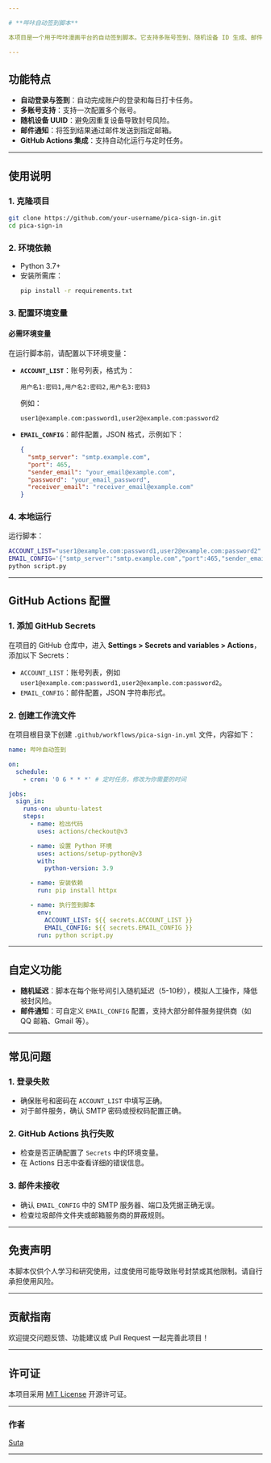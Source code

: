 ```yaml
---

# **哔咔自动签到脚本**

本项目是一个用于哔咔漫画平台的自动签到脚本。它支持多账号签到、随机设备 ID 生成、邮件通知，并优化为可在 GitHub Actions 中运行。

---
```


## **功能特点**
- **自动登录与签到**：自动完成账户的登录和每日打卡任务。
- **多账号支持**：支持一次配置多个账号。
- **随机设备 UUID**：避免因重复设备导致封号风险。
- **邮件通知**：将签到结果通过邮件发送到指定邮箱。
- **GitHub Actions 集成**：支持自动化运行与定时任务。

---

## **使用说明**

### **1. 克隆项目**
```bash
git clone https://github.com/your-username/pica-sign-in.git
cd pica-sign-in
```

### **2. 环境依赖**
- Python 3.7+
- 安装所需库：
  ```bash
  pip install -r requirements.txt
  ```

### **3. 配置环境变量**
#### **必需环境变量**
在运行脚本前，请配置以下环境变量：

- **`ACCOUNT_LIST`**：账号列表，格式为：
  ```
  用户名1:密码1,用户名2:密码2,用户名3:密码3
  ```
  例如：
  ```
  user1@example.com:password1,user2@example.com:password2
  ```

- **`EMAIL_CONFIG`**：邮件配置，JSON 格式，示例如下：
  ```json
  {
    "smtp_server": "smtp.example.com",
    "port": 465,
    "sender_email": "your_email@example.com",
    "password": "your_email_password",
    "receiver_email": "receiver_email@example.com"
  }
  ```

### **4. 本地运行**
运行脚本：
```bash
ACCOUNT_LIST="user1@example.com:password1,user2@example.com:password2" \
EMAIL_CONFIG='{"smtp_server":"smtp.example.com","port":465,"sender_email":"your_email@example.com","password":"your_email_password","receiver_email":"receiver_email@example.com"}' \
python script.py
```

---

## **GitHub Actions 配置**

### **1. 添加 GitHub Secrets**
在项目的 GitHub 仓库中，进入 **Settings > Secrets and variables > Actions**，添加以下 Secrets：
- `ACCOUNT_LIST`：账号列表，例如 `user1@example.com:password1,user2@example.com:password2`。
- `EMAIL_CONFIG`：邮件配置，JSON 字符串形式。

### **2. 创建工作流文件**
在项目根目录下创建 `.github/workflows/pica-sign-in.yml` 文件，内容如下：

```yaml
name: 哔咔自动签到

on:
  schedule:
    - cron: '0 6 * * *' # 定时任务，修改为你需要的时间

jobs:
  sign_in:
    runs-on: ubuntu-latest
    steps:
      - name: 检出代码
        uses: actions/checkout@v3

      - name: 设置 Python 环境
        uses: actions/setup-python@v3
        with:
          python-version: 3.9

      - name: 安装依赖
        run: pip install httpx

      - name: 执行签到脚本
        env:
          ACCOUNT_LIST: ${{ secrets.ACCOUNT_LIST }}
          EMAIL_CONFIG: ${{ secrets.EMAIL_CONFIG }}
        run: python script.py
```

---

## **自定义功能**

- **随机延迟**：脚本在每个账号间引入随机延迟（5-10秒），模拟人工操作，降低被封风险。
- **邮件通知**：可自定义 `EMAIL_CONFIG` 配置，支持大部分邮件服务提供商（如 QQ 邮箱、Gmail 等）。

---

## **常见问题**
### **1. 登录失败**
- 确保账号和密码在 `ACCOUNT_LIST` 中填写正确。
- 对于邮件服务，确认 SMTP 密码或授权码配置正确。

### **2. GitHub Actions 执行失败**
- 检查是否正确配置了 `Secrets` 中的环境变量。
- 在 Actions 日志中查看详细的错误信息。

### **3. 邮件未接收**
- 确认 `EMAIL_CONFIG` 中的 SMTP 服务器、端口及凭据正确无误。
- 检查垃圾邮件文件夹或邮箱服务商的屏蔽规则。

---

## **免责声明**
本脚本仅供个人学习和研究使用，过度使用可能导致账号封禁或其他限制。请自行承担使用风险。

---

## **贡献指南**
欢迎提交问题反馈、功能建议或 Pull Request 一起完善此项目！

---

## **许可证**
本项目采用 [MIT License](LICENSE) 开源许可证。

---

### **作者**
[Suta](https://github.com/ilhmtfmlt2)

---
